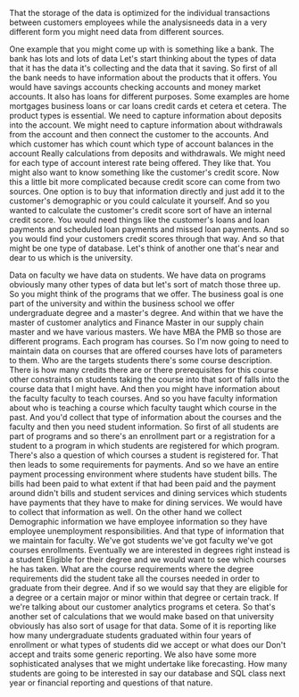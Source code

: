 That the storage of the data is optimized for the individual transactions between customers employees while the analysisneeds data in a very different form you might need data from different sources.

One example that you might come up with is something like a bank. The bank has lots and lots of data Let's start thinking about the types of data that it has the data it's collecting and the data that it saving. So first of all the bank needs to have information about the products that it offers. You would have savings accounts checking accounts and money market accounts. It also has loans for different purposes. Some examples are home mortgages business loans or car loans credit cards et cetera et cetera. The product types is essential. We need to capture information about deposits into the account. We might need to capture information about withdrawals from the account and then connect the customer to the accounts. And which customer has which count which type of account balances in the account Really calculations from deposits and withdrawals. We might need for each type of account interest rate being offered. They like that. You might also want to know something like the customer's credit score. Now this a little bit more complicated because credit score can come from two sources. One option is to buy that information directly and just add it to the customer's demographic or you could calculate it yourself. And so you wanted to calculate the customer's credit score sort of have an internal credit score. You would need things like the customer's loans and loan payments and scheduled loan payments and missed loan payments. And so you would find your customers credit scores through that way. And so that might be one type of database. Let's think of another one that's near and dear to us which is the university. 

Data on faculty we have data on students. We have data on programs obviously many other types of data but let's sort of match those three up. So you might think of the programs that we offer. The business goal is one part of the university and within the business school we offer undergraduate degree and a master's degree. And within that we have the master of customer analytics and Finance Master in our supply chain master and we have various masters. We have MBA the PMB so those are different programs. Each program has courses. So I'm now going to need to maintain data on courses that are offered courses have lots of parameters to them. Who are the targets students there's some course description. There is how many credits there are or there prerequisites for this course other constraints on students taking the course into that sort of falls into the course data that I might have. And then you might have information about the faculty faculty to teach courses. And so you have faculty information about who is teaching a course which faculty taught which course in the past. And you'd collect that type of information about the courses and the faculty and then you need student information. So first of all students are part of programs and so there's an enrollment part or a registration for a student to a program in which students are registered for which program. There's also a question of which courses a student is registered for. That then leads to some requirements for payments. And so we have an entire payment processing environment where students have student bills. The bills had been paid to what extent if that had been paid and the payment around didn't bills and student services and dining services which students have payments that they have to make for dining services. We would have to collect that information as well. On the other hand we collect Demographic information we have employee information so they have employee unemployment responsibilities. And that type of information that we maintain for faculty. We've got students we've got faculty we've got courses enrollments. Eventually we are interested in degrees right instead is a student Eligible for their degree and we would want to see which courses he has taken. What are the course requirements where the degree requirements did the student take all the courses needed in order to graduate from their degree. And if so we would say that they are eligible for a degree or a certain major or minor within that degree or certain track. If we're talking about our customer analytics programs et cetera. So that's another set of calculations that we would make based on that university obviously has also sort of usage for that data. Some of it is reporting like how many undergraduate students graduated within four years of enrollment or what types of students did we accept or what does our Don't accept and traits some generic reporting. We also have some more sophisticated analyses that we might undertake like forecasting. How many students are going to be interested in say our database and SQL class next year or financial reporting and questions of that nature. 